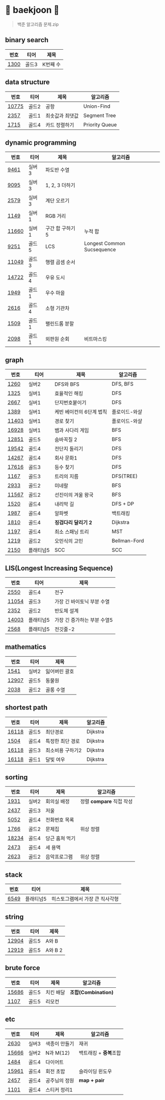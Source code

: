 # 🌼 baekjoon 🌼
> 백준 알고리즘 문제.zip

## binary search
|번호|티어|제목|
|------|---|---|
|[1300](https://github.com/Yuz-Algorithm-Learning/algorithm-learning/tree/main/baekjoon/binary_search/b_1300)|골드3|K번째 수|

## data structure
|번호|티어|제목|알고리즘|
|------|---|---|---|
|[10775](https://github.com/Yuz-Algorithm-Learning/algorithm-learning/tree/main/baekjoon/data_structures/b_10775)|골드2|공항|Union-Find|
|[2357](https://github.com/Yuz-Algorithm-Learning/algorithm-learning/tree/main/baekjoon/data_structures/b_2357)|골드1|최솟값과 최댓값|Segment Tree|
|[1715](https://github.com/Yuz-Algorithm-Learning/algorithm-learning/tree/main/baekjoon/data_structures/b_1715)|골드4|카드 정렬하기|Priority Queue|

## dynamic programming
|번호|티어|제목|알고리즘|
|------|---|---|---|
|[9461](https://github.com/Yuz-Algorithm-Learning/algorithm-learning/tree/main/baekjoon/dynamic_programming/b_9461)|실버3|파도반 수열|
|[9095](https://github.com/Yuz-Algorithm-Learning/algorithm-learning/tree/main/baekjoon/dynamic_programming/b_9095)|실버3|1, 2, 3 더하기|
|[2579](https://github.com/Yuz-Algorithm-Learning/algorithm-learning/tree/main/baekjoon/dynamic_programming/b_2579)|실버3|계단 오르기|
|[1149](https://github.com/Yuz-Algorithm-Learning/algorithm-learning/tree/main/baekjoon/dynamic_programming/b_1149)|실버1|RGB 거리|
|[11660](https://github.com/Yuz-Algorithm-Learning/algorithm-learning/tree/main/baekjoon/dynamic_programming/b_11660)|실버1|구간 합 구하기 5|누적 합|
|[9251](https://github.com/Yuz-Algorithm-Learning/algorithm-learning/tree/main/baekjoon/dynamic_programming/b_9251)|골드5|LCS|Longest Common Sucsequence|
|[11049](https://github.com/Yuz-Algorithm-Learning/algorithm-learning/tree/main/baekjoon/dynamic_programming/b_11049)|골드3|행렬 곱셈 순서|
|[14722](https://github.com/Yuz-Algorithm-Learning/algorithm-learning/tree/main/baekjoon/dynamic_programming/b_14722)|골드4|우유 도시|
|[1949](https://github.com/Yuz-Algorithm-Learning/algorithm-learning/tree/main/baekjoon/dynamic_programming/b_1949)|골드1|우수 마을|
|[2616](https://github.com/Yuz-Algorithm-Learning/algorithm-learning/tree/main/baekjoon/dynamic_programming/b_2616)|골드4|소형 기관차|
|[1509](https://github.com/Yuz-Algorithm-Learning/algorithm-learning/tree/main/baekjoon/dynamic_programming/b_1509)|골드1|팰린드롬 분할|
|[2098](https://github.com/Yuz-Algorithm-Learning/algorithm-learning/tree/main/baekjoon/dynamic_programming/b_2098)|골드1|외판원 순회|비트마스킹|

## graph
|번호|티어|제목|알고리즘|
|------|---|---|---|
|[1260](https://github.com/Yuz-Algorithm-Learning/algorithm-learning/tree/main/baekjoon/graph/b_1260)|실버2|DFS와 BFS|DFS, BFS|
|[1325](https://github.com/Yuz-Algorithm-Learning/algorithm-learning/tree/main/baekjoon/graph/b_1325)|실버1|효율적인 해킹|DFS|
|[2667](https://github.com/Yuz-Algorithm-Learning/algorithm-learning/tree/main/baekjoon/graph/b_2667)|실버1|단지번호붙이기|DFS|
|[1389](https://github.com/Yuz-Algorithm-Learning/algorithm-learning/tree/main/baekjoon/graph/b_1389)|실버1|케빈 베이컨의 6단계 법칙|플로이드-와샬|
|[11403](https://github.com/Yuz-Algorithm-Learning/algorithm-learning/tree/main/baekjoon/graph/b_11403)|실버1|경로 찾기|플로이드-와샬|
|[16928](https://github.com/Yuz-Algorithm-Learning/algorithm-learning/tree/main/baekjoon/graph/b_16928)|실버1|뱀과 사다리 게임|BFS|
|[12851](https://github.com/Yuz-Algorithm-Learning/algorithm-learning/tree/main/baekjoon/graph/b_12851)|골드5|숨바꼭질 2|BFS|
|[19542](https://github.com/Yuz-Algorithm-Learning/algorithm-learning/tree/main/baekjoon/graph/b_19542)|골드4|전단지 돌리기|DFS|
|[14267](https://github.com/Yuz-Algorithm-Learning/algorithm-learning/tree/main/baekjoon/graph/b_14267)|골드4|회사 문화1|DFS|
|[17616](https://github.com/Yuz-Algorithm-Learning/algorithm-learning/tree/main/baekjoon/graph/b_17616)|골드3|등수 찾기|DFS|
|[1167](https://github.com/Yuz-Algorithm-Learning/algorithm-learning/tree/main/baekjoon/graph/b_1167)|골드3|트리의 지름|DFS(TREE)|
|[2933](https://github.com/Yuz-Algorithm-Learning/algorithm-learning/tree/main/baekjoon/graph/b_2933)|골드2|미네랄|BFS|
|[11567](https://github.com/Yuz-Algorithm-Learning/algorithm-learning/tree/main/baekjoon/graph/b_11567)|골드2|선진이의 겨울 왕국|BFS|
|[1520](https://github.com/Yuz-Algorithm-Learning/algorithm-learning/tree/main/baekjoon/graph/b_1520)|골드4|내리막 길|DFS + DP|
|[1987](https://github.com/Yuz-Algorithm-Learning/algorithm-learning/tree/main/baekjoon/graph/b_1987)|골드4|알파벳|백트래킹|
|[1810](https://github.com/Yuz-Algorithm-Learning/algorithm-learning/tree/main/baekjoon/graph/b_1810)|골드4|**징검다리 달리기 2**|Dijkstra|
|[1197](https://github.com/Yuz-Algorithm-Learning/algorithm-learning/tree/main/baekjoon/graph/b_1197)|골드4|최소 스패닝 트리|MST|
|[1219](https://github.com/Yuz-Algorithm-Learning/algorithm-learning/tree/main/baekjoon/graph/b_1219)|골드2|오민식의 고민|Bellman-Ford|
|[2150](https://github.com/Yuz-Algorithm-Learning/algorithm-learning/tree/main/baekjoon/graph/b_2150)|플래티넘5|SCC|SCC|

## LIS(Longest Increasing Sequence)
|번호|티어|제목|
|------|---|---|
|[2550](https://github.com/Yuz-Algorithm-Learning/algorithm-learning/tree/main/baekjoon/lis/b_2550)|골드4|전구|
|[11054](https://github.com/Yuz-Algorithm-Learning/algorithm-learning/tree/main/baekjoon/lis/b_11054)|골드3|가장 긴 바이토닉 부분 수열|
|[2352](https://github.com/Yuz-Algorithm-Learning/algorithm-learning/tree/main/baekjoon/lis/b_2352)|골드2|반도체 설계|
|[14003](https://github.com/Yuz-Algorithm-Learning/algorithm-learning/tree/main/baekjoon/lis/b_14003)|플래티넘5|가장 긴 증가하는 부분 수열5|
|[2568](https://github.com/Yuz-Algorithm-Learning/algorithm-learning/tree/main/baekjoon/lis/b_2568)|플래티넘5|전깃줄-2|

## mathematics
|번호|티어|제목|
|------|---|---|
|[1541](https://github.com/Yuz-Algorithm-Learning/algorithm-learning/tree/main/baekjoon/mathematics/b_1541)|실버2|잃어버린 괄호|
|[12907](https://github.com/Yuz-Algorithm-Learning/algorithm-learning/tree/main/baekjoon/mathematics/b_12907)|골드5|동물원|
|[2038](https://github.com/Yuz-Algorithm-Learning/algorithm-learning/tree/main/baekjoon/mathematics/b_2038)|골드2|골롱 수열|

## shortest path
|번호|티어|제목|알고리즘|
|------|---|---|---|
|[16118](https://github.com/Yuz-Algorithm-Learning/algorithm-learning/tree/main/baekjoon/shortest_path/b_1753)|골드5|최단경로|Dijkstra|
|[1504](https://github.com/Yuz-Algorithm-Learning/algorithm-learning/tree/main/baekjoon/shortest_path/b_1504)|골드4|특정한 최단 경로|Dijkstra|
|[16118](https://github.com/Yuz-Algorithm-Learning/algorithm-learning/tree/main/baekjoon/shortest_path/b_11779)|골드3|최소비용 구하기2|Dijkstra|
|[16118](https://github.com/Yuz-Algorithm-Learning/algorithm-learning/tree/main/baekjoon/shortest_path/b_16118)|골드1|달빛 여우|Dijkstra|

## sorting
|번호|티어|제목|알고리즘|
|------|---|---|---|
|[1931](https://github.com/Yuz-Algorithm-Learning/algorithm-learning/tree/main/baekjoon/sorting/b_1931)|실버2|회의실 배정|정렬 **compare** 직접 작성|
|[2437](https://github.com/Yuz-Algorithm-Learning/algorithm-learning/tree/main/baekjoon/sorting/b_2437)|골드3|저울|
|[5052](https://github.com/Yuz-Algorithm-Learning/algorithm-learning/tree/main/baekjoon/sorting/b_5052)|골드4|전화번호 목록|
|[1766](https://github.com/Yuz-Algorithm-Learning/algorithm-learning/tree/main/baekjoon/sorting/b_1766)|골드2|문제집|위상 정렬|
|[18234](https://github.com/Yuz-Algorithm-Learning/algorithm-learning/tree/main/baekjoon/sorting/b_18234)|골드4|당근 훔쳐 먹기|
|[2473](https://github.com/Yuz-Algorithm-Learning/algorithm-learning/tree/main/baekjoon/sorting/b_2473)|골드4|세 용액|
|[2623](https://github.com/Yuz-Algorithm-Learning/algorithm-learning/tree/main/baekjoon/sorting/b_2623)|골드2|음악프로그램|위상 정렬|

## stack
|번호|티어|제목|
|------|---|---|
|[6549](https://github.com/Yuz-Algorithm-Learning/algorithm-learning/tree/main/baekjoon/string/b_6549)|플래티넘5|히스토그램에서 가장 큰 직사각형|

## string
|번호|티어|제목|
|------|---|---|
|[12904](https://github.com/Yuz-Algorithm-Learning/algorithm-learning/tree/main/baekjoon/string/b_12904)|골드5|A와 B|
|[12919](https://github.com/Yuz-Algorithm-Learning/algorithm-learning/tree/main/baekjoon/string/b_12919)|골드5|A와 B 2|

## brute force
|번호|티어|제목|알고리즘|
|------|---|---|---|
|[15686](https://github.com/Yuz-Algorithm-Learning/algorithm-learning/tree/main/baekjoon/brute_force/b_15686)|골드5|치킨 배달|**조합(Combination)**|
|[1107](https://github.com/Yuz-Algorithm-Learning/algorithm-learning/tree/main/baekjoon/brute_force/b_1107)|골드5|리모컨|

## etc
|번호|티어|제목|알고리즘|
|------|---|---|---|
|[2630](https://github.com/Yuz-Algorithm-Learning/algorithm-learning/tree/main/baekjoon/_etc/b_2630)|실버3|색종이 만들기|재귀|
|[15666](https://github.com/Yuz-Algorithm-Learning/algorithm-learning/tree/main/baekjoon/_etc/b_15666)|실버2|N과 M(12)|백트래킹 + **중복**조합|
|[1484](https://github.com/Yuz-Algorithm-Learning/algorithm-learning/tree/main/baekjoon/_etc/b_1484)|골드4|다이어트|
|[15961](https://github.com/Yuz-Algorithm-Learning/algorithm-learning/tree/main/baekjoon/_etc/b_15961)|골드4|회전 초밥|슬라이딩 윈도우|
|[2457](https://github.com/Yuz-Algorithm-Learning/algorithm-learning/tree/main/baekjoon/_etc/b_2457)|골드4|공주님의 정원|**map + pair**|
|[1101](https://github.com/Yuz-Algorithm-Learning/algorithm-learning/tree/main/baekjoon/_etc/b_1101)|골드4|스티커 정리1|